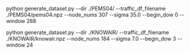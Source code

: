 python generate_dataset.py --dir ./PEMS04/ --traffic_df_filename ./PEMS04/pems04.npz --node_nums 307 --sigma 35.0 --begin_dow 0 --window 288

python generate_dataset.py --dir ./KNOWAIR/ --traffic_df_filename ./KNOWAIR/knowair.npz --node_nums 184 --sigma 7.0 --begin_dow 3 --window 24
